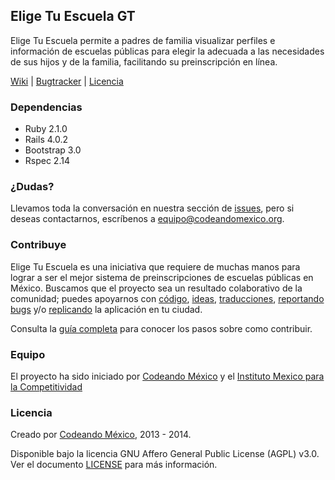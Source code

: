 ## Elige Tu Escuela GT

Elige Tu Escuela permite a padres de familia visualizar perfiles e 
información de escuelas públicas para elegir la adecuada a las necesidades 
de sus hijos y de la familia, facilitando su preinscripción en línea.

[Wiki](https://github.com/CodeandoMexico/EligeTuEscuela/wiki) |
[Bugtracker](https://github.com/CodeandoMexico/EligeTuEscuela/issues) |
[Licencia](/LICENSE)

### Dependencias
- Ruby 2.1.0
- Rails 4.0.2
- Bootstrap 3.0
- Rspec 2.14

### ¿Dudas?

Llevamos toda la conversación en nuestra sección de [issues](https://github.com/CodeandoMexico/EligeTuEscuela/issues), pero si deseas contactarnos, escríbenos a <equipo@codeandomexico.org>.

### Contribuye

Elige Tu Escuela es una iniciativa que requiere de muchas manos para lograr a ser el mejor
sistema de preinscripciones de escuelas públicas en México.
Buscamos que el proyecto sea un resultado colaborativo de la comunidad; puedes apoyarnos con [código](https://github.com/CodeandoMexico/EligeTuEscuela/pulls), [ideas](https://github.com/CodeandoMexico/EligeTuEscuela/issues), [traducciones](https://github.com/CodeandoMexico/EligeTuEscuela/tree/master/config/locales),
[reportando bugs](https://github.com/CodeandoMexico/EligeTuEscuela/issues) y/o [replicando](https://github.com/CodeandoMexico/EligeTuEscuela) la aplicación en tu ciudad.

Consulta la [guía completa](https://github.com/CodeandoMexico/EligeTuEscuela/blob/master/CONTRIBUTING.md) para conocer los pasos sobre como contribuir.

### Equipo

El proyecto ha sido iniciado por [Codeando México](https://github.com/CodeandoMexico?tab=members)
y el [Instituto Mexico para la Competitividad](http://imco.org.mx/home/)

### Licencia

Creado por [Codeando México](https://github.com/CodeandoMexico?tab=members), 2013 - 2014.

Disponible bajo la licencia GNU Affero General Public License (AGPL) v3.0. Ver el documento [LICENSE](/LICENSE) para más información.

